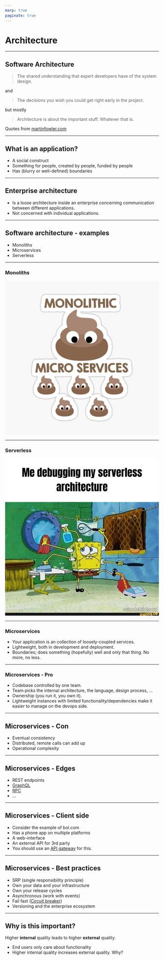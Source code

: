 ```yaml
---
marp: true
paginate: true
---
```


# Architecture

---

## Software Architecture

> The shared understanding that expert developers have of the system design.

and

> The decisions you wish you could get right early in the project.

but mostly

> Architecture is about the important stuff. Whatever that is.

Quotes from [martinfowler.com](https://martinfowler.com/architecture/)

---

## What is an application?

- A social construct
- Something for people, created by people, funded by people
- Has (blurry or well-defined) boundaries

---

## Enterprise architecture

- Is a loose architecture inside an enterprise concerning communication between different applications.
- Not concerned with individual applications.

---

## Software architecture - examples

- Monoliths
- Microservices
- Serverless

---

### Monoliths

![bg left](./images/se02e01/st,small,507x507-pad,600x600,f8f8f8.u2.jpg)

---

### Serverless

![bg left](./images/se02e01/2bdabf2a9c6b7005c5f2f4e8a54e1786906353b6043f10e52aa772572bfdce03_1.jpg)

---

### Microservices

- Your application is an collection of loosely-coupled services.
- Lightweight, both in development and deployment.
- Boundaries; does something (hopefully) well and only that thing. No more, no less.

---

### Microservices - Pro

- Codebase controlled by one team.
- Team picks the internal architecture, the language, design process, ...
- Ownership (you run it, you own it).
- Lightweight instances with limited functionality/dependencies make it easier to manage on the devops side.

---

## Microservices - Con

- Eventual consistency
- Distributed, remote calls can add up
- Operational complexity

---

## Microservices - Edges

- REST endpoints
- [GraphQL](https://graphql.org/)
- [RPC](https://en.wikipedia.org/wiki/Remote_procedure_call)
- ...

---

## Microservices - Client side

- Consider the example of bol.com
- Has a phone app on multiple platforms
- A web-interface
- An external API for 3rd party
- You should use an [API gateway](https://microservices.io/patterns/apigateway.html) for this.

---

## Microservices - Best practices

- SRP (single responsibility principle)
- Own your data and your infrastructure
- Own your release cycles
- Asynchronous (work with events)
- Fail fast ([Circuit breaker](https://en.wikipedia.org/wiki/Circuit_breaker_design_pattern))
- Versioning and the enterprise ecosystem

---

## Why is this important?

Higher **internal** quality leads to higher **external** quality.

- End users only care about functionality
- Higher internal quality increases external quality. Why?
